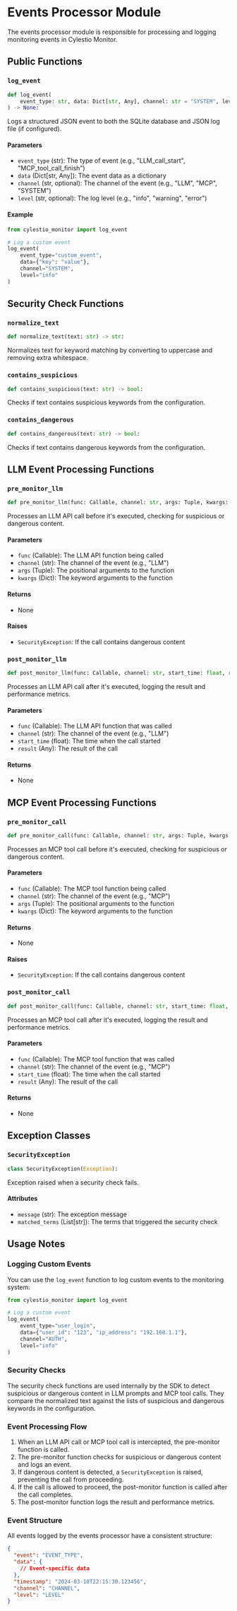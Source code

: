 # Events Processor Module

The events processor module is responsible for processing and logging monitoring events in Cylestio Monitor.

## Public Functions

### `log_event`

```python
def log_event(
    event_type: str, data: Dict[str, Any], channel: str = "SYSTEM", level: str = "info"
) -> None:
```

Logs a structured JSON event to both the SQLite database and JSON log file (if configured).

#### Parameters

- `event_type` (str): The type of event (e.g., "LLM_call_start", "MCP_tool_call_finish")
- `data` (Dict[str, Any]): The event data as a dictionary
- `channel` (str, optional): The channel of the event (e.g., "LLM", "MCP", "SYSTEM")
- `level` (str, optional): The log level (e.g., "info", "warning", "error")

#### Example

```python
from cylestio_monitor import log_event

# Log a custom event
log_event(
    event_type="custom_event",
    data={"key": "value"},
    channel="SYSTEM",
    level="info"
)
```

## Security Check Functions

### `normalize_text`

```python
def normalize_text(text: str) -> str:
```

Normalizes text for keyword matching by converting to uppercase and removing extra whitespace.

### `contains_suspicious`

```python
def contains_suspicious(text: str) -> bool:
```

Checks if text contains suspicious keywords from the configuration.

### `contains_dangerous`

```python
def contains_dangerous(text: str) -> bool:
```

Checks if text contains dangerous keywords from the configuration.

## LLM Event Processing Functions

### `pre_monitor_llm`

```python
def pre_monitor_llm(func: Callable, channel: str, args: Tuple, kwargs: Dict) -> None:
```

Processes an LLM API call before it's executed, checking for suspicious or dangerous content.

#### Parameters

- `func` (Callable): The LLM API function being called
- `channel` (str): The channel of the event (e.g., "LLM")
- `args` (Tuple): The positional arguments to the function
- `kwargs` (Dict): The keyword arguments to the function

#### Returns

- None

#### Raises

- `SecurityException`: If the call contains dangerous content

### `post_monitor_llm`

```python
def post_monitor_llm(func: Callable, channel: str, start_time: float, result: Any) -> None:
```

Processes an LLM API call after it's executed, logging the result and performance metrics.

#### Parameters

- `func` (Callable): The LLM API function that was called
- `channel` (str): The channel of the event (e.g., "LLM")
- `start_time` (float): The time when the call started
- `result` (Any): The result of the call

#### Returns

- None

## MCP Event Processing Functions

### `pre_monitor_call`

```python
def pre_monitor_call(func: Callable, channel: str, args: Tuple, kwargs: Dict) -> None:
```

Processes an MCP tool call before it's executed, checking for suspicious or dangerous content.

#### Parameters

- `func` (Callable): The MCP tool function being called
- `channel` (str): The channel of the event (e.g., "MCP")
- `args` (Tuple): The positional arguments to the function
- `kwargs` (Dict): The keyword arguments to the function

#### Returns

- None

#### Raises

- `SecurityException`: If the call contains dangerous content

### `post_monitor_call`

```python
def post_monitor_call(func: Callable, channel: str, start_time: float, result: Any) -> None:
```

Processes an MCP tool call after it's executed, logging the result and performance metrics.

#### Parameters

- `func` (Callable): The MCP tool function that was called
- `channel` (str): The channel of the event (e.g., "MCP")
- `start_time` (float): The time when the call started
- `result` (Any): The result of the call

#### Returns

- None

## Exception Classes

### `SecurityException`

```python
class SecurityException(Exception):
```

Exception raised when a security check fails.

#### Attributes

- `message` (str): The exception message
- `matched_terms` (List[str]): The terms that triggered the security check

## Usage Notes

### Logging Custom Events

You can use the `log_event` function to log custom events to the monitoring system:

```python
from cylestio_monitor import log_event

# Log a custom event
log_event(
    event_type="user_login",
    data={"user_id": "123", "ip_address": "192.168.1.1"},
    channel="AUTH",
    level="info"
)
```

### Security Checks

The security check functions are used internally by the SDK to detect suspicious or dangerous content in LLM prompts and MCP tool calls. They compare the normalized text against the lists of suspicious and dangerous keywords in the configuration.

### Event Processing Flow

1. When an LLM API call or MCP tool call is intercepted, the pre-monitor function is called.
2. The pre-monitor function checks for suspicious or dangerous content and logs an event.
3. If dangerous content is detected, a `SecurityException` is raised, preventing the call from proceeding.
4. If the call is allowed to proceed, the post-monitor function is called after the call completes.
5. The post-monitor function logs the result and performance metrics.

### Event Structure

All events logged by the events processor have a consistent structure:

```json
{
  "event": "EVENT_TYPE",
  "data": {
    // Event-specific data
  },
  "timestamp": "2024-03-10T22:15:30.123456",
  "channel": "CHANNEL",
  "level": "LEVEL"
}
``` 